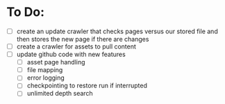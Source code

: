 # To Do:
- [ ] create an update crawler that checks pages versus our stored file and then stores the new page if there are changes
- [ ] create a crawler for assets to pull content
- [ ] update github code with new features
	- [ ] asset page handling
	- [ ] file mapping
	- [ ] error logging
	- [ ] checkpointing to restore run if interrupted
	- [ ] unlimited depth search
